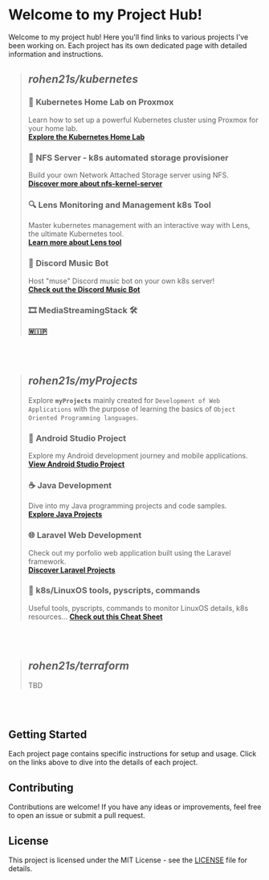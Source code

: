 # Welcome to my Project Hub!
Welcome to my project hub! Here you'll find links to various projects I've been working on. Each project has its own dedicated page with detailed information and instructions.
<br>


>## _**rohen21s/kubernetes**_<br>
>
>### 🚀 Kubernetes Home Lab on Proxmox
>Learn how to set up a powerful Kubernetes cluster using Proxmox for your home lab. <br>
>**[Explore the Kubernetes Home Lab](https://github.com/rohen21s/kubernetes/tree/main/kube_config)**
><br>
>
>### 💾 NFS Server - k8s automated storage provisioner
>Build your own Network Attached Storage server using NFS.<br>
>**[Discover more about nfs-kernel-server ](https://github.com/rohen21s/kubernetes/tree/main/nfsnas)**
><br>
>
>### 🔍 Lens Monitoring and Management k8s Tool
>Master kubernetes management with an interactive way with Lens, the ultimate Kubernetes tool.<br> 
>**[Learn more about Lens tool](https://github.com/rohen21s/kubernetes/tree/main/lens)**
><br>
>
>### 🎵 Discord Music Bot
>Host "muse" Discord music bot on your own k8s server!<br>
>**[Check out the Discord Music Bot](https://github.com/rohen21s/kubernetes/tree/main/dcm_bot)**
><br>
>
>### 🎞️ MediaStreamingStack 🛠️
>[**🇼🇮🇵**](https://github.com/rohen21s/kubernetes/tree/main/media_stack)


<br>
<br>



>## _**rohen21s/myProjects**_<br>
> 
>Explore **`myProjects`** mainly created for `Development of Web Applications` with the purpose of learning the basics of `Object Oriented Programming languages`.
>
>### 📱 Android Studio Project
>Explore my Android development journey and mobile applications.<br>
>**[View Android Studio Project](https://github.com/rohen21s/myProjects/tree/main/myAndroidStudio)**
><br>
>
>### ☕ Java Development
>Dive into my Java programming projects and code samples.<br>
>**[Explore Java Projects](https://github.com/rohen21s/myProjects/tree/main/myJava)**
><br>
>
>### 🌐 Laravel Web Development
>Check out my porfolio web application built using the Laravel framework.<br>
>**[Discover Laravel Projects](https://github.com/rohen21s/myProjects/tree/main/myLaravel)**
><br>
>
>### 📜 k8s/LinuxOS tools, pyscripts, commands
>Useful tools, pyscripts, commands to monitor LinuxOS details, k8s resources...
>**[Check out this Cheat Sheet](https://github.com/rohen21s/myProjects/tree/main/myCheatSheet)**
>

<br>
<br>



>## _**rohen21s/terraform**_
>
>TBD
<br>

<br>


## Getting Started

Each project page contains specific instructions for setup and usage. Click on the links above to dive into the details of each project.

## Contributing

Contributions are welcome! If you have any ideas or improvements, feel free to open an issue or submit a pull request.

## License

This project is licensed under the MIT License - see the [LICENSE](https://github.com/rohen21s/rohen21s/blob/main/LICENSE) file for details.
